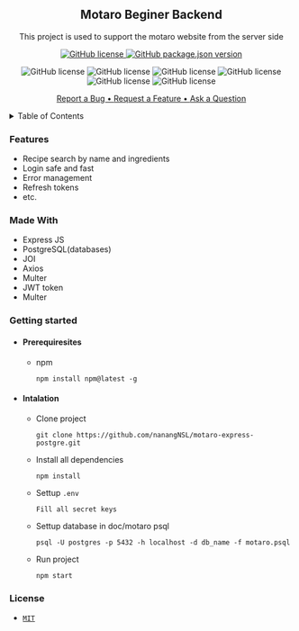<h2 align="center">Motaro Beginer Backend</h2>
<p align="center">This project is used to support the motaro website from the server side</p>
<p align="center"><a href="https://github.com/bug-hunter-squad/client/blob/main/LICENSE">
<img alt="GitHub license" src="https://img.shields.io/github/license/bug-hunter-squad/backend"> <img alt="GitHub package.json version" src="https://img.shields.io/github/package-json/v/bug-hunter-squad/client?color=277BC0">
</a></p>
<p align="center">
<img alt="GitHub license" src="https://img.shields.io/badge/express.js-%23404d59.svg?style=for-the-badge&logo=express&logoColor=%2361DAFB">
<img alt="GitHub license" src="https://img.shields.io/badge/JWT-black?style=for-the-badge&logo=JSON%20web%20tokens">
<img alt="GitHub license" src="https://img.shields.io/badge/NPM-%23000000.svg?style=for-the-badge&logo=npm&logoColor=white">
<img alt="GitHub license" src="https://img.shields.io/badge/node.js-6DA55F?style=for-the-badge&logo=node.js&logoColor=white">
<img alt="GitHub license" src="https://img.shields.io/badge/postgres-%23316192.svg?style=for-the-badge&logo=postgresql&logoColor=white">
<img alt="GitHub license" src="https://img.shields.io/badge/Firebase-039BE5?style=for-the-badge&logo=Firebase&logoColor=white">

</p>
<p align="center">
<a href="https://github.com/nanangNSL/motaro-express-postgre/issues/1">Report a Bug • </a>
<a href="https://github.com/nanangNSL/motaro-express-postgre/issues/2">Request a Feature • </a>
<a href="https://github.com/nanangNSL/motaro-express-postgre/issues/3">Ask a Question</a></p>


<details>
<summary>Table of Contents</summary>
<br/>
  
* [Features](#feature)
* [Made with](#built)
* [Getting Started](#getting)
  * [Prerequisites](#Prerequisites)
  * [Installation](#Installation)
* [License](#License)
</details>
<h3 id=feature>Features</h3>
<ul>
<li>Recipe search by name and ingredients</li>
<li>Login safe and fast</li>
<li>Error management</li>
<li>Refresh tokens</li>
  <li>etc.</li>
</ul>

<h3 id=built>Made With</h3>
<ul>
  <li>Express JS</li>
   <li>PostgreSQL(databases)</li>
   <li>JOI</li>
   <li>Axios</li>
   <li>Multer</li>
   <li>JWT token</li>
   <li>Multer</li>
</ul>
<h3 id=getting>Getting started</h3>
<ul>
   <li>
     <h4 id=Prerequisites>Prerequiresites</h4>
     <ul>
       <li>npm</li>
       <pre><code>npm install npm@latest -g</code></pre>
     </ul>
  </li>
  <li>
     <h4 id=Installation>Intalation</h4>
      <ul>
        <li>Clone project</li>
         <pre><code>git clone https://github.com/nanangNSL/motaro-express-postgre.git</code></pre>
        <li>Install all dependencies</li>
         <pre><code>npm install</code></pre>
       <li>Settup <code>.env</code></li>
         <pre><code>Fill all secret keys</code></pre>
          <li>Settup database in doc/motaro psql </li>
         <pre><code>psql -U postgres -p 5432 -h localhost -d db_name -f motaro.psql</code></pre>
         <li>Run project</li>
         <pre><code>npm start</code></pre>
      </ul>
   </li>
</ul>
<h3 id=License>License</h3>
<ul>
  <li><code><a href="https://github.com/nanangNSL/motaro-express-postgre/blob/main/LICENSE">MIT</a></code></li>
</ul>
